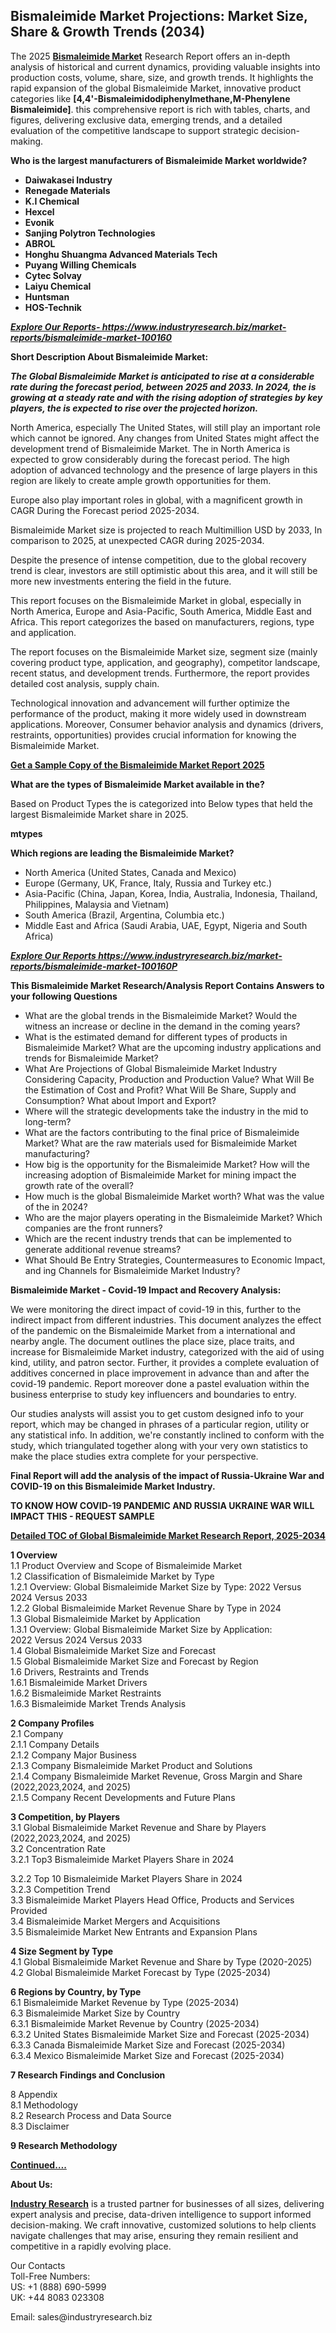 <h2><strong>Bismaleimide Market Projections: Market Size, Share & Growth Trends (2034)</strong></h2><p>The 2025&nbsp;<strong><a href="https://www.industryresearch.biz/market-reports/bismaleimide-market-100160">Bismaleimide Market</a></strong>&nbsp;Research Report offers an in-depth analysis of historical and current dynamics, providing valuable insights into production costs, volume, share, size, and growth trends. It highlights the rapid expansion of the global Bismaleimide Market, innovative product categories like&nbsp;<strong>[4,4'-Bismaleimidodiphenylmethane,M-Phenylene Bismaleimide]</strong>. this comprehensive report is rich with tables, charts, and figures, delivering exclusive data, emerging trends, and a detailed evaluation of the competitive landscape to support strategic decision-making.</p><p><strong>Who is the largest manufacturers of Bismaleimide Market worldwide?</strong></p><p><strong><ul><li>Daiwakasei Industry</li><li>Renegade Materials</li><li>K.I Chemical</li><li>Hexcel</li><li>Evonik</li><li>Sanjing Polytron Technologies</li><li>ABROL</li><li>Honghu Shuangma Advanced Materials Tech</li><li>Puyang Willing Chemicals</li><li>Cytec Solvay</li><li>Laiyu Chemical</li><li>Huntsman</li><li>HOS-Technik</li></ul></strong></p><p><strong><em><a href="https://www.industryresearch.biz/enquiry/request-sample/100160">Explore Our Reports-&nbsp;https://www.industryresearch.biz/market-reports/bismaleimide-market-100160</a></em></strong></p><p><strong>Short Description About Bismaleimide Market:</strong></p><p><strong><em>The Global Bismaleimide Market is anticipated to rise at a considerable rate during the forecast period, between 2025 and 2033. In 2024, the is growing at a steady rate and with the rising adoption of strategies by key players, the is expected to rise over the projected horizon.</em></strong></p><p>North America, especially The United States, will still play an important role which cannot be ignored. Any changes from United States might affect the development trend of Bismaleimide Market. The in North America is expected to grow considerably during the forecast period. The high adoption of advanced technology and the presence of large players in this region are likely to create ample growth opportunities for them.</p><p>Europe also play important roles in global, with a magnificent growth in CAGR During the Forecast period 2025-2034.</p><p>Bismaleimide Market size is projected to reach Multimillion USD by 2033, In comparison to 2025, at unexpected CAGR during 2025-2034.</p><p>Despite the presence of intense competition, due to the global recovery trend is clear, investors are still optimistic about this area, and it will still be more new investments entering the field in the future.</p><p>This report focuses on the Bismaleimide Market in global, especially in North America, Europe and Asia-Pacific, South America, Middle East and Africa. This report categorizes the based on manufacturers, regions, type and application.</p><p>The report focuses on the Bismaleimide Market size, segment size (mainly covering product type, application, and geography), competitor landscape, recent status, and development trends. Furthermore, the report provides detailed cost analysis, supply chain.</p><p>Technological innovation and advancement will further optimize the performance of the product, making it more widely used in downstream applications. Moreover, Consumer behavior analysis and dynamics (drivers, restraints, opportunities) provides crucial information for knowing the Bismaleimide Market.</p><p><strong><a href="https://www.industryresearch.biz/enquiry/request-sample/100160">Get a Sample Copy of the Bismaleimide Market Report 2025</a></strong></p><p><strong>What are the types of Bismaleimide Market available in the?</strong></p><p>Based on Product Types the is categorized into Below types that held the largest Bismaleimide Market share in 2025.</p><p><strong>mtypes</strong></p><p><strong>Which regions are leading the Bismaleimide Market?</strong></p><ul><li>North America (United States, Canada and Mexico)</li><li>Europe (Germany, UK, France, Italy, Russia and Turkey etc.)</li><li>Asia-Pacific (China, Japan, Korea, India, Australia, Indonesia, Thailand, Philippines, Malaysia and Vietnam)</li><li>South America (Brazil, Argentina, Columbia etc.)</li><li>Middle East and Africa (Saudi Arabia, UAE, Egypt, Nigeria and South Africa)</li></ul><p><strong><em><a href="https://www.industryresearch.biz/market-reports/bismaleimide-market-100160">Explore Our Reports https://www.industryresearch.biz/market-reports/bismaleimide-market-100160P</a></em></strong></p><p><strong>This Bismaleimide Market Research/Analysis Report Contains Answers to your following Questions</strong></p><ul><li>What are the global trends in the Bismaleimide Market? Would the witness an increase or decline in the demand in the coming years?</li><li>What is the estimated demand for different types of products in Bismaleimide Market? What are the upcoming industry applications and trends for Bismaleimide Market?</li><li>What Are Projections of Global Bismaleimide Market Industry Considering Capacity, Production and Production Value? What Will Be the Estimation of Cost and Profit? What Will Be Share, Supply and Consumption? What about Import and Export?</li><li>Where will the strategic developments take the industry in the mid to long-term?</li><li>What are the factors contributing to the final price of Bismaleimide Market? What are the raw materials used for Bismaleimide Market manufacturing?</li><li>How big is the opportunity for the Bismaleimide Market? How will the increasing adoption of Bismaleimide Market for mining impact the growth rate of the overall?</li><li>How much is the global Bismaleimide Market worth? What was the value of the in 2024?</li><li>Who are the major players operating in the Bismaleimide Market? Which companies are the front runners?</li><li>Which are the recent industry trends that can be implemented to generate additional revenue streams?</li><li>What Should Be Entry Strategies, Countermeasures to Economic Impact, and ing Channels for Bismaleimide Market Industry?</li></ul><p><strong>Bismaleimide Market - Covid-19 Impact and Recovery Analysis:</strong></p><p>We were monitoring the direct impact of covid-19 in this, further to the indirect impact from different industries. This document analyzes the effect of the pandemic on the Bismaleimide Market from a international and nearby angle. The document outlines the place size, place traits, and increase for Bismaleimide Market industry, categorized with the aid of using kind, utility, and patron sector. Further, it provides a complete evaluation of additives concerned in place improvement in advance than and after the covid-19 pandemic. Report moreover done a pastel evaluation within the business enterprise to study key influencers and boundaries to entry.</p><p>Our studies analysts will assist you to get custom designed info to your report, which may be changed in phrases of a particular region, utility or any statistical info. In addition, we're constantly inclined to conform with the study, which triangulated together along with your very own statistics to make the place studies extra complete for your perspective.</p><p><strong>Final Report will add the analysis of the impact of Russia-Ukraine War and COVID-19 on this Bismaleimide Market Industry.</strong></p><p><strong>TO KNOW HOW COVID-19 PANDEMIC AND RUSSIA UKRAINE WAR WILL IMPACT THIS - REQUEST SAMPLE</strong></p><p><strong><a href="https://www.industryresearch.biz/market-reports/bismaleimide-market-100160">Detailed TOC of Global Bismaleimide Market Research Report, 2025-2034</a></strong></p><p><strong>1 Overview</strong><br /> 1.1 Product Overview and Scope of Bismaleimide Market<br /> 1.2 Classification of Bismaleimide Market by Type<br /> 1.2.1 Overview: Global Bismaleimide Market Size by Type: 2022 Versus 2024 Versus 2033<br /> 1.2.2 Global Bismaleimide Market Revenue Share by Type in 2024<br /> 1.3 Global Bismaleimide Market by Application<br /> 1.3.1 Overview: Global Bismaleimide Market Size by Application: 2022&nbsp;Versus 2024 Versus 2033<br /> 1.4 Global Bismaleimide Market Size and Forecast<br /> 1.5 Global Bismaleimide Market Size and Forecast by Region<br /> 1.6 Drivers, Restraints and Trends<br /> 1.6.1 Bismaleimide Market Drivers<br /> 1.6.2 Bismaleimide Market Restraints<br /> 1.6.3 Bismaleimide Market Trends Analysis</p><p><strong>2 Company Profiles</strong><br /> 2.1 Company<br /> 2.1.1 Company Details<br /> 2.1.2 Company Major Business<br /> 2.1.3 Company Bismaleimide Market Product and Solutions<br /> 2.1.4 Company Bismaleimide Market Revenue, Gross Margin and Share (2022,2023,2024, and 2025)<br /> 2.1.5 Company Recent Developments and Future Plans</p><p><strong>3 Competition, by Players</strong><br /> 3.1 Global Bismaleimide Market Revenue and Share by Players (2022,2023,2024, and 2025)<br /> 3.2 Concentration Rate<br /> 3.2.1 Top3 Bismaleimide Market Players Share in 2024</p><p>3.2.2 Top 10 Bismaleimide Market Players Share in 2024<br /> 3.2.3 Competition Trend<br /> 3.3 Bismaleimide Market Players Head Office, Products and Services Provided<br /> 3.4 Bismaleimide Market Mergers and Acquisitions<br /> 3.5 Bismaleimide Market New Entrants and Expansion Plans</p><p><strong>4 Size Segment by Type</strong><br /> 4.1 Global Bismaleimide Market Revenue and Share by Type (2020-2025)<br /> 4.2 Global Bismaleimide Market Forecast by Type (2025-2034)</p><p><strong>6 Regions by Country, by Type</strong><br /> 6.1 Bismaleimide Market Revenue by Type (2025-2034)<br /> 6.3 Bismaleimide Market Size by Country<br /> 6.3.1 Bismaleimide Market Revenue by Country (2025-2034)<br /> 6.3.2 United States Bismaleimide Market Size and Forecast (2025-2034)<br /> 6.3.3 Canada Bismaleimide Market Size and Forecast (2025-2034)<br /> 6.3.4 Mexico Bismaleimide Market Size and Forecast (2025-2034)</p><p><strong>7 Research Findings and Conclusion</strong></p><p>8 Appendix<br /> 8.1 Methodology<br /> 8.2 Research Process and Data Source<br /> 8.3 Disclaimer</p><p><strong>9 Research Methodology</strong></p><p><strong><a href="https://www.industryresearch.biz/market-reports/bismaleimide-market-100160">Continued&hellip;.</a></strong></p><p><strong>About Us:</strong></p><p><strong><a href="https://www.industryresearch.biz/">Industry Research</a></strong>&nbsp;is a trusted partner for businesses of all sizes, delivering expert analysis and precise, data-driven intelligence to support informed decision-making. We craft innovative, customized solutions to help clients navigate challenges that may arise, ensuring they remain resilient and competitive in a rapidly evolving place.</p><p>Our Contacts<br /> Toll-Free Numbers:<br /> US: +1 (888) 690-5999<br /> UK: +44 8083 023308</p><p>Email: sales@industryresearch.biz</p>
